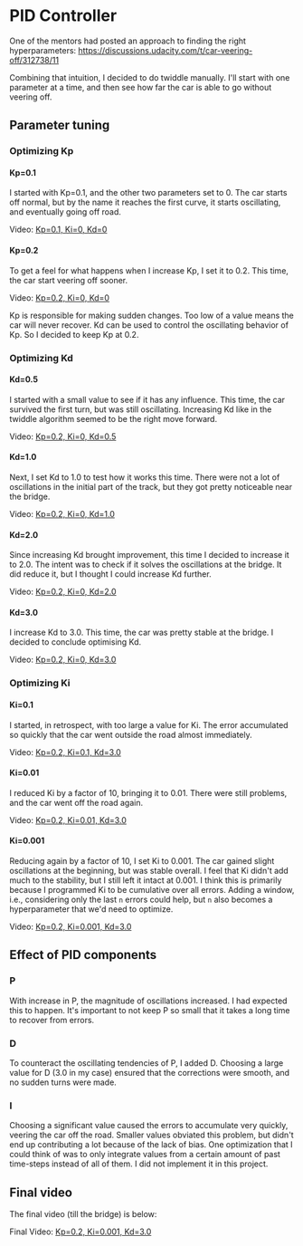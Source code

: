 # PID Controller

One of the mentors had posted an approach to finding the right hyperparameters: https://discussions.udacity.com/t/car-veering-off/312738/11

Combining that intuition, I decided to do twiddle manually. I'll start with one parameter at a time, and then see how far the car is able to go without veering off.

## Parameter tuning

### Optimizing Kp

#### Kp=0.1
I started with Kp=0.1, and the other two parameters set to 0. The car starts off normal, but by the name it reaches the first curve, it starts oscillating, and eventually going off road.

Video: [Kp=0.1, Ki=0, Kd=0](videos/Kp1.mp4)

#### Kp=0.2

To get a feel for what happens when I increase Kp, I set it to 0.2. This time, the car start veering off sooner.

Video: [Kp=0.2, Ki=0, Kd=0](videos/Kp2.mp4)

Kp is responsible for making sudden changes. Too low of a value means the car will never recover. Kd can be used to control the oscillating behavior of Kp. So I decided to keep Kp at 0.2.

### Optimizing Kd

#### Kd=0.5

I started with a small value to see if it has any influence. This time, the car survived the first turn, but was still oscillating. Increasing Kd like in the twiddle algorithm seemed to be the right move forward.

Video: [Kp=0.2, Ki=0, Kd=0.5](videos/Kd1.mp4)

#### Kd=1.0

Next, I set Kd to 1.0 to test how it works this time. There were not a lot of oscillations in the initial part of the track, but they got pretty noticeable near the bridge.

Video: [Kp=0.2, Ki=0, Kd=1.0](videos/Kd2.mp4)

#### Kd=2.0

Since increasing Kd brought improvement, this time I decided to increase it to 2.0. The intent was to check if it solves the oscillations at the bridge. It did reduce it, but I thought I could increase Kd further.

Video: [Kp=0.2, Ki=0, Kd=2.0](videos/Kd3.mp4)

#### Kd=3.0

I increase Kd to 3.0. This time, the car was pretty stable at the bridge. I decided to conclude optimising Kd.

Video: [Kp=0.2, Ki=0, Kd=3.0](videos/Kd4.mp4)

### Optimizing Ki

#### Ki=0.1

I started, in retrospect, with too large a value for Ki. The error accumulated so quickly that the car went outside the road almost immediately.

Video: [Kp=0.2, Ki=0.1, Kd=3.0](videos/Ki1.mp4)

#### Ki=0.01

I reduced Ki by a factor of 10, bringing it to 0.01. There were still problems, and the car went off the road again.

Video: [Kp=0.2, Ki=0.01, Kd=3.0](videos/Ki2.mp4)

#### Ki=0.001

Reducing again by a factor of 10, I set Ki to 0.001. The car gained slight oscillations at the beginning, but was stable overall. I feel that Ki didn't add much to the stability, but I still left it intact at 0.001. I think this is primarily because I programmed Ki to be cumulative over all errors. Adding a window, i.e., considering only the last `n` errors could help, but `n` also becomes a hyperparameter that we'd need to optimize.

Video: [Kp=0.2, Ki=0.001, Kd=3.0](videos/Ki3.mp4)

## Effect of PID components

### P

With increase in P, the magnitude of oscillations increased. I had expected this to happen. It's important to not keep P so small that it takes a long time to recover from errors.

### D

To counteract the oscillating tendencies of P, I added D. Choosing a large value for D (3.0 in my case) ensured that the corrections were smooth, and no sudden turns were made.

### I

Choosing a significant value caused the errors to accumulate very quickly, veering the car off the road. Smaller values obviated this problem, but didn't end up contributing a lot because of the lack of bias. One optimization that I could think of was to only integrate values from a certain amount of past time-steps instead of all of them. I did not implement it in this project.

## Final video

The final video (till the bridge) is below:

Final Video: [Kp=0.2, Ki=0.001, Kd=3.0](videos/Ki3.mp4)
